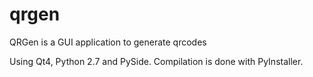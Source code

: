 # qrgen
QRGen is a GUI application to generate qrcodes

Using Qt4, Python 2.7 and PySide. Compilation is done with PyInstaller.
